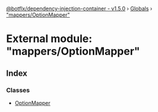 [@botflx/dependency-injection-container - v1.5.0](../README.md) › [Globals](../globals.md) › ["mappers/OptionMapper"](_mappers_optionmapper_.md)

# External module: "mappers/OptionMapper"

## Index

### Classes

* [OptionMapper](../classes/_mappers_optionmapper_.optionmapper.md)
